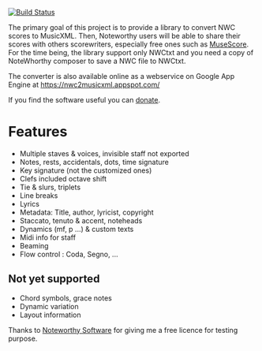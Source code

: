 [![Build Status](https://travis-ci.org/lasconic/nwc2musicxml.svg?branch=master)](https://travis-ci.org/lasconic/nwc2musicxml)

The primary goal of this project is to provide a library to convert NWC scores to MusicXML. Then, Noteworthy users will be able to share their scores with others scorewriters, especially free ones such as [MuseScore](https://musescore.org). For the time being, the library support only NWCtxt and you need a copy of NoteWhorthy composer to save a NWC file to NWCtxt.

The converter is also available online as a webservice on Google App Engine at https://nwc2musicxml.appspot.com/

If you find the software useful you can [donate](https://paypal.me/lasconic).

Features
==

* Multiple staves & voices, invisible staff not exported
* Notes, rests, accidentals, dots, time signature
* Key signature (not the customized ones)
* Clefs included octave shift
* Tie & slurs, triplets
* Line breaks
* Lyrics
* Metadata: Title, author, lyricist, copyright
* Staccato, tenuto & accent, noteheads
* Dynamics (mf, p ...) & custom texts
* Midi info for staff
* Beaming
* Flow control : Coda, Segno, ...


Not yet supported
---
* Chord symbols, grace notes
* Dynamic variation
* Layout information


Thanks to [Noteworthy Software](http://www.noteworthysoftware.com/) for giving me a free licence for testing purpose.
